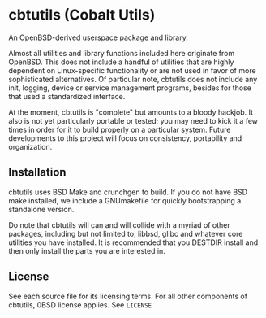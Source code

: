 # cbtutils (Cobalt Utils)

An OpenBSD-derived userspace package and library.

Almost all utilities and library functions included here originate from OpenBSD. This does not include a handful of utilities that are highly dependent on Linux-specific functionality or are not used in favor of more sophisticated alternatives. Of particular note, cbtutils does not include any init, logging, device or service management programs, besides for those that used a standardized interface.

At the moment, cbtutils is "complete" but amounts to a bloody hackjob. It also is not yet particularly portable or tested; you may need to kick it a few times in order for it to build properly on a particular system. Future developments to this project will focus on consistency, portability and organization.

## Installation
cbtutils uses BSD Make and crunchgen to build. If you do not have BSD make installed, we include a GNUmakefile for quickly bootstrapping a standalone version.

Do note that cbtutils will can and will collide with a myriad of other packages, including but not limited to, libbsd, glibc and whatever core utilities you have installed. It is recommended that you DESTDIR install and then only install the parts you are interested in.

## License
See each source file for its licensing terms. For all other components of cbtutils, 0BSD license applies. See `LICENSE`

